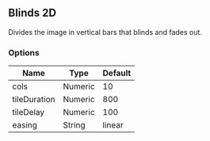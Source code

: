 ---
---

## Blinds 2D

Divides the image in vertical bars that blinds and fades out.

### Options

| Name | Type | Default |
|------|------|---------|
| cols | Numeric | 10 |
| tileDuration | Numeric | 800 |
| tileDelay | Numeric | 100 |
| easing | String | linear |
